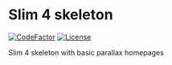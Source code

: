 # Slim 4 skeleton

[![CodeFactor](https://www.codefactor.io/repository/github/cvar1984/slim/badge)](https://www.codefactor.io/repository/github/cvar1984/slim)
[![License](https://img.shields.io/badge/license-MIT-green.svg)](LICENSE)

Slim 4 skeleton with basic parallax homepages
